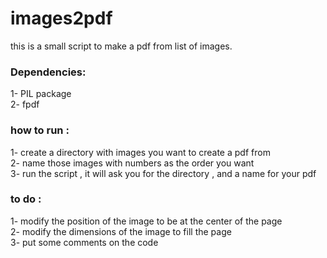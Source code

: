 # images2pdf
this is a small script to make a pdf from list of images.  

### Dependencies:
1- PIL package  
2- fpdf

### how to run :  
1- create a directory with images you want to create a pdf from  
2- name those images with numbers as the order you want  
3- run the script , it will ask you for the directory , and a name for your pdf  

### to do :  
1- modify the position of the image to be at the center of the page  
2- modify the dimensions of the image to fill the page  
3- put some comments on the code  



